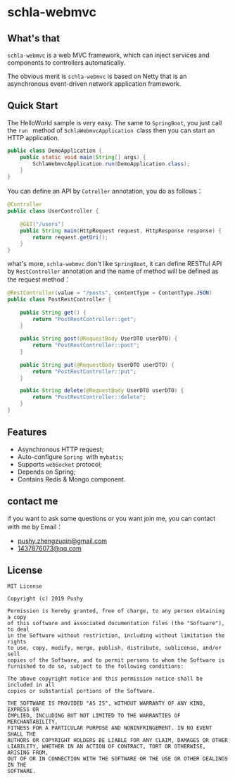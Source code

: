 # schla-webmvc

## What's that

`schla-webmvc` is a web MVC framework, which can inject services and components to controllers automatically.

The obvious merit is `schla-webmvc` is based on Netty that is an asynchronous event-driven network application framework.

## Quick Start

The HelloWorld sample is very easy. The same to `SpringBoot`, you just call the `run ` method of `SchlaWebmvcApplication `class then you can start an HTTP application.

```java
public class DemoApplication {
    public static void main(String[] args) {
        SchlaWebmvcApplication.run(DemoApplication.class);
    }
}
```

You can define an API by `Cotroller`  annotation, you do as follows：

```java
@Controller
public class UserController {
    
    @GET("/users")
    public String main(HttpRequest request, HttpResponse response) {
        return request.getUri();
    }
}
```

what's more, `schla-webmvc` don't like `SpringBoot`, it can define RESTful API by `RestController` annotation and the name of method will be defined as the request method：

```java
@RestController(value = "/posts", contentType = ContentType.JSON)
public class PostRestController {
    
    public String get() {
        return "PostRestController::get";
    }
    
    public String post(@RequestBody UserDTO userDTO) {
        return "PostRestController::post";
    }
    
    public String put(@RequestBody UserDTO userDTO) {
        return "PostRestController::put";
    }

    public String delete(@RequestBody UserDTO userDTO) {
        return "PostRestController::delete";
    }
}
```

## Features

- Asynchronous HTTP request;
- Auto-configure `Spring `with `mybatis`;
- Supports `webSocket` protocol;
- Depends on Spring;
- Contains Redis & Mongo component.

## contact me

if you want to ask some questions or you want join me, you can contact with me by Email：

- pushy.zhengzuqin@gmail.com
- 1437876073@qq.com

## License

```
MIT License

Copyright (c) 2019 Pushy

Permission is hereby granted, free of charge, to any person obtaining a copy
of this software and associated documentation files (the "Software"), to deal
in the Software without restriction, including without limitation the rights
to use, copy, modify, merge, publish, distribute, sublicense, and/or sell
copies of the Software, and to permit persons to whom the Software is
furnished to do so, subject to the following conditions:

The above copyright notice and this permission notice shall be included in all
copies or substantial portions of the Software.

THE SOFTWARE IS PROVIDED "AS IS", WITHOUT WARRANTY OF ANY KIND, EXPRESS OR
IMPLIED, INCLUDING BUT NOT LIMITED TO THE WARRANTIES OF MERCHANTABILITY,
FITNESS FOR A PARTICULAR PURPOSE AND NONINFRINGEMENT. IN NO EVENT SHALL THE
AUTHORS OR COPYRIGHT HOLDERS BE LIABLE FOR ANY CLAIM, DAMAGES OR OTHER
LIABILITY, WHETHER IN AN ACTION OF CONTRACT, TORT OR OTHERWISE, ARISING FROM,
OUT OF OR IN CONNECTION WITH THE SOFTWARE OR THE USE OR OTHER DEALINGS IN THE
SOFTWARE.

```

